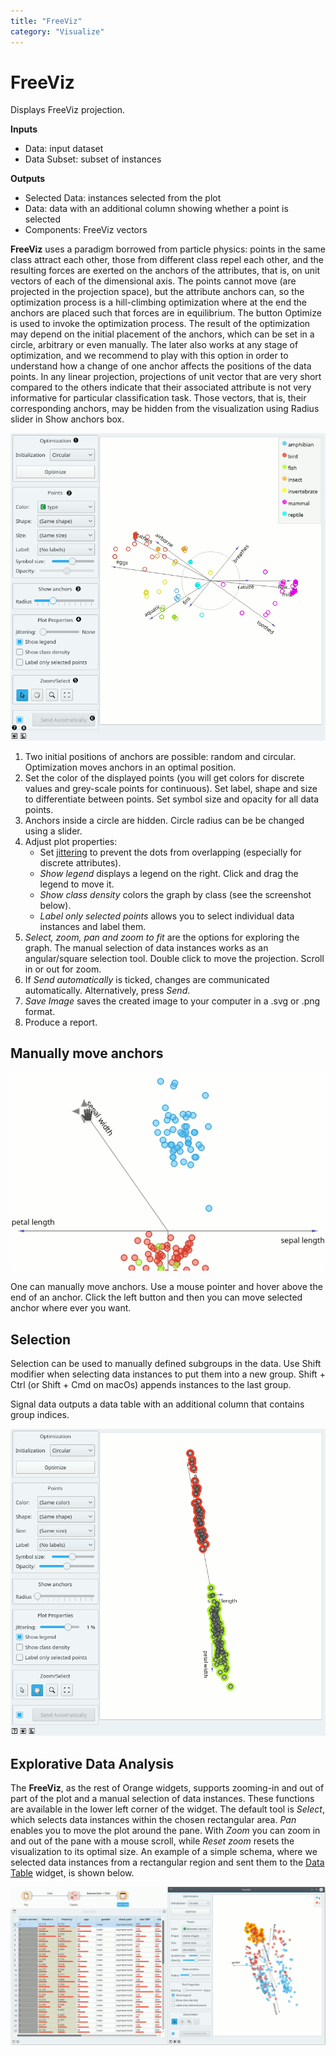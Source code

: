 ```yaml
---
title: "FreeViz"
category: "Visualize"
---
```

FreeViz
=======

Displays FreeViz projection.

**Inputs**

- Data: input dataset
- Data Subset: subset of instances

**Outputs**

- Selected Data: instances selected from the plot
- Data: data with an additional column showing whether a point is selected
- Components: FreeViz vectors

**FreeViz** uses a paradigm borrowed from particle physics: points in the same class attract each other, those from different class repel each other, and the resulting forces are exerted on the anchors of the attributes, that is, on unit vectors of each of the dimensional axis. The points cannot move (are projected in the projection space), but the attribute anchors can, so the optimization process is a hill-climbing optimization where at the end the anchors are placed such that forces are in equilibrium. The button Optimize is used to invoke the optimization process. The result of the optimization may depend on the initial placement of the anchors, which can be set in a circle, arbitrary or even manually. The later also works at any stage of optimization, and we recommend to play with this option in order to understand how a change of one anchor affects the positions of the data points. In any linear projection, projections of unit vector that are very short compared to the others indicate that their associated attribute is not very informative for particular classification task. Those vectors, that is, their corresponding anchors, may be hidden from the visualization using Radius slider in Show anchors box.

![](/widget-catalog/visualize/images/freeviz-zoo-stamped.png)

1. Two initial positions of anchors are possible: random and circular. Optimization moves anchors in an optimal position.
2. Set the color of the displayed points (you will get colors for discrete values and grey-scale points for continuous). Set label, shape and size to differentiate between points. Set symbol size and opacity for all data points.
3. Anchors inside a circle are hidden. Circle radius can be be changed using a slider.
4. Adjust plot properties:
   - Set [jittering](https://en.wikipedia.org/wiki/Jitter) to prevent the dots from overlapping (especially for discrete attributes).
   - *Show legend* displays a legend on the right. Click and drag the legend to move it.
   - *Show class density* colors the graph by class (see the screenshot below).
   - *Label only selected points* allows you to select individual data instances and label them.
5. *Select, zoom, pan and zoom to fit* are the options for exploring the graph. The manual selection of data instances works as an angular/square selection tool. Double click to move the projection. Scroll in or out for zoom.
6. If *Send automatically* is ticked, changes are communicated automatically. Alternatively, press *Send*.
7. *Save Image* saves the created image to your computer in a .svg or .png format.
8. Produce a report.

Manually move anchors
---------------------

![](/widget-catalog/visualize/images/freeviz-moveanchor.png)

One can manually move anchors. Use a mouse pointer and hover above the end of an anchor. Click the left button and then you can move selected anchor where ever you want.

Selection
---------

Selection can be used to manually defined subgroups in the data. Use Shift modifier when selecting data instances to put them into a new group. Shift + Ctrl (or Shift + Cmd on macOs) appends instances to the last group.

Signal data outputs a data table with an additional column that contains group indices.

![](/widget-catalog/visualize/images/FreeViz-selection.png)

Explorative Data Analysis
-------------------------

The **FreeViz**, as the rest of Orange widgets, supports zooming-in and out of part of the plot and a manual selection of data instances. These functions are available in the lower left corner of the widget. The default tool is *Select*, which selects data instances within the chosen rectangular area. *Pan* enables you to move the plot around the pane. With *Zoom* you can zoom in and out of the pane with a mouse scroll, while *Reset zoom* resets the visualization to its optimal size. An example of a simple schema, where we selected data instances from a rectangular region and sent them to the [Data Table](/widget-catalog/visualize/../data/datatable) widget, is shown below.

![](/widget-catalog/visualize/images/FreeViz-Example-Explorative.png)
